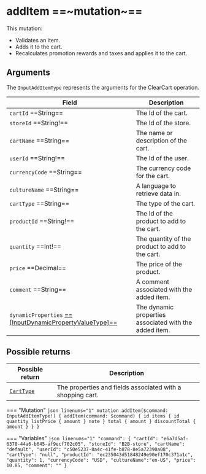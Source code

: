 # addItem ==~mutation~==

This mutation:

* Validates an item.
* Adds it to the cart. 
* Recalculates promotion rewards and taxes and applies it to the cart.

## Arguments

The `InputAddItemType` represents the arguments for the ClearCart operation. 

| Field                          | Description                                                                                  |
|--------------------------------|----------------------------------------------------------------------------------------------|
| `cartId` ==String==            | The Id of the cart.                                                                          |
| `storeId` ==String!==          | The Id of the store.                                                                         |
| `cartName` ==String==          | The name or description of the cart.                                                         |
| `userId` ==String!==           | The Id of the user.                                                                          |
| `currencyCode` ==String==      | The currency code for the cart.                                                              |
| `cultureName` ==String==       | A language to retrieve data in.                                                              |
| `cartType` ==String==          | The type of the cart.                                                                        |
| `productId` ==String!==        | The Id of the product to add to the cart.                                                    |
| `quantity` ==Int!==            | The quantity of the product to add to the cart.                                              |
| `price` ==Decimal==            | The price of the product.                                                                    |
| `comment` ==String==           | A comment associated with the added item.                                                    |
| `dynamicProperties` [==[InputDynamicPropertyValueType]==](../../Profile/Objects/InputDynamicPropertyValueType.md) | The dynamic properties associated with the added item.  |

## Possible returns

| Possible return                                          	| Description                                                 	|
|---------------------------------------------------------	|------------------------------------------------------------	|
| [`CartType`](../objects/cart-type.md)                   	|  The properties and fields associated with a shopping cart.  	|


=== "Mutation"
    ```json linenums="1"
    mutation addItem($command: InputAddItemType!) {
      addItem(command: $command) {
        id
        items {
          id
          quantity
          listPrice {
            amount
          }
          note
        }
        total {
          amount
        }
        discountTotal {
          amount
        }
      }
    }
    ```

=== "Variables"
    ```json linenums="1"
    "command": {
      "cartId": "e6a7d5af-6378-44a6-b645-af9ecf702c05",
      "storeId": "B2B-store",
      "cartName": "default",
      "userId": "c50e5237-8a4c-41fe-b878-8e5a72390a08",
      "cartType": "null",
      "productId": "ec235043d51848249e90ef170c371a1c",
      "quantity": 1,
      "currencyCode": "USD",
      "cultureName":"en-US",
      "price": 10.85,
      "comment": ""
    }
    ```